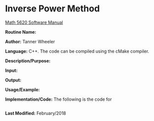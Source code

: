 # Inverse Power Method

[Math 5620 Software Manual](https://tannerwheeler.github.io/math5620/main)

**Routine Name:** 

**Author:** Tanner Wheeler

**Language:** C++. The code can be compiled using the cMake compiler.

**Description/Purpose:** 

**Input:** 

**Output:** 

**Usage/Example:**

**Implementation/Code:** The following is the code for 
```

```
**Last Modified:** February/2018
